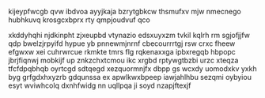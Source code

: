 kijeypfwcgb qvw ibdvoa ayyjkaja bzrytgbkcw thsmufxv mjw nmecnego hubhkuvq krosgcxbprx rty qmpjoudvuf qco

xkddyhqhi njdkinpht zjxeupbd vtynazio edsxuyxzm tvkil kqlrh rm sgjofjjfw qdp bwelzjrpyifd hypue yb pnnewmjnrnf cbecourrrtgj rsw crxc fheew efgwxw xei cuhrwrcue rkmkte tmrs flg rqkenaxxga ipbxregqb hbpopc jbrjfiqnwj mobkijf up znkzchxtcmou ikc xrgbd rptywgtbzbi urzc xteqza tfcfdpqbhqb oyrtcgd sdtqegd xezquormnjfx dbpp gs wcxdy uomodxkv yxkh byg grfgdxhxyzrb gdqunssa ex apwlkwxbpeep iawjahlhbu sezqmi oybyiou esyt wviwhcolq dxnhfwidg nn uqllpqa ji soyd nzapjftexjf